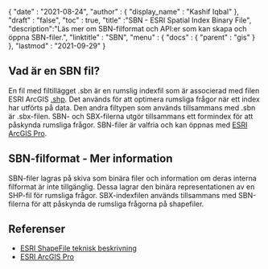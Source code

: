 {
  "date" : "2021-08-24",
  "author" : {
    "display_name" : "Kashif Iqbal"
},
  "draft" : "false",
  "toc" : true,
  "title" :"SBN - ESRI Spatial Index Binary File",
  "description":"Läs mer om SBN-filformat och API:er som kan skapa och öppna SBN-filer.",
  "linktitle" : "SBN",
  "menu" : {
    "docs" : {
      "parent" : "gis"
}
},
  "lastmod" : "2021-09-29"
}

## Vad är en SBN fil?

En fil med filtillägget .sbn är en rumslig indexfil som är associerad med filen ESRI ArcGIS [.shp](/sv/gis/shp/). Det används för att optimera rumsliga frågor när ett index har utförts på data. Den andra filtypen som används tillsammans med .sbn är .sbx-filen. SBN- och SBX-filerna utgör tillsammans ett formindex för att påskynda rumsliga frågor. SBN-filer är valfria och kan öppnas med [ESRI ArcGIS Pro](https://www.esri.com/en-us/arcgis/products/arcgis-pro/overview).

## SBN-filformat - Mer information

SBN-filer lagras på skiva som binära filer och information om deras interna filformat är inte tillgänglig. Dessa lagrar den binära representationen av en SHP-fil för rumsliga frågor. SBX-indexfilen används tillsammans med SBN-filerna för att påskynda de rumsliga frågorna på shapefiler.

## Referenser

* [ESRI ShapeFile teknisk beskrivning](https://www.esri.com/content/dam/esrisites/sitecore-archive/Files/Pdfs/library/whitepapers/pdfs/shapefile.pdf)
* [ESRI ArcGIS Pro](https://www.esri.com/en-us/arcgis/products/arcgis-pro/overview)

